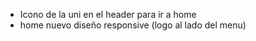 - Icono de la uni en el header para ir a home
- home nuevo diseño responsive (logo al lado del menu)